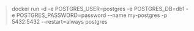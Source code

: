 > docker run -d -e POSTGRES_USER=postgres -e POSTGRES_DB=db1 -e POSTGRES_PASSWORD=password --name my-postgres -p 5432:5432  --restart=always postgres

